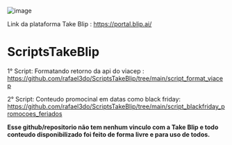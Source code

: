 ![image](https://user-images.githubusercontent.com/18338341/150648450-f6604184-079c-4e66-bf9b-ed6ca7403eb0.png)

Link da plataforma Take Blip : https://portal.blip.ai/ 
# ScriptsTakeBlip
1° Script: Formatando retorno da api do viacep : https://github.com/rafael3do/ScriptsTakeBlip/tree/main/script_format_viacep

2° Script: Conteudo promocinal em datas como black friday: https://github.com/rafael3do/ScriptsTakeBlip/tree/main/script_blackfriday_promocoes_feriados

**Esse github/repositorio não tem nenhum vinculo com a Take Blip e todo conteudo disponibilizado foi feito de forma livre e para uso de todos.**
